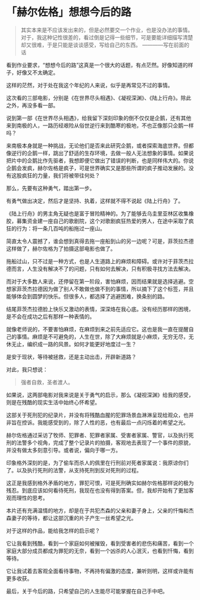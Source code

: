 # 「赫尔佐格」想想今后的路


> 其实本来是不应该发出来的，但是必然要交一个作业，也是没办法的事情。对于，我这种记性很差的，看过倒是记得一些细节，可是要能详细描写清楚却又很难，于是只能是谈谈感受，写给自己的东西。
> ————写在前面的话


看到作业要求，“想想今后的路”这真是一个很大的话题，有点茫然。好像知道的样子，好像又不太确定。

这样的茫然，对于处在我这个年纪的人来说，似乎是再常见不过的事情。

这次看的三部电影，分别是《在世界尽头相遇》、《凝视深渊》、《陆上行舟》。除此之外，再没多看一部。

说到第一部《在世界尽头相遇》，给我留下深刻印象的倒不仅仅是企鹅，还有其他来到南极的人，一路历经艰险从俗世逆行来到酷寒的极地，不也正像那只企鹅一样吗？

来南极本身就是一种挑战，无论他们是否来此研究企鹅，或者探索海底世界。但都像逆行的企鹅一样，跳出了舒适的生存环境，去做一般人无法想象的事情。如果说把片中的企鹅比作先驱者，我想即便它做出了错误的判断，也是同样伟大的。你说企鹅会发疯，赫尔佐格是疯子，可是世界确实又是那些所谓的疯子推动发展的。没有这股疯狂的力量，我们将被带往何处？

那么，先要有这种勇气，踏出第一步。

有勇气做出决定，然后才是坚持、执着，这样就不得不说起《陆上行舟》了。

《陆上行舟》的男主角无疑也是富于冒险精神的。为了能够去乌圭里亚林区收集橡胶，募集资金建一座自己的歌剧院，这个对歌剧疯狂热爱的男人，在途中采取了疯狂的行为：将一条几百吨的船拖过一座山。

简直太令人震撼了，谁会想到真得去拖一座船到山的另一边呢？可是，菲茨拉杰德这样做了，赫尔佐格为了拍摄这部电影也做了。

拖船过山，只不过是一种方式，也是人生道路上的麻烦和障碍。或许对于菲茨杰拉德而言，人生没有解决不了的问题，只有如何去解决，只有积极寻找方法去解决。

而对于大多数人来说，还停留在第一阶段，害怕麻烦，因而结果就是选择逃避。空想家菲茨杰拉德因为做了别人不敢做也做不到的事情，所以摘下了这个标签，并且能够体会到圆梦的快乐。但很多人，都选择了逃避困难，换条别的路。

结尾菲茨杰拉德脸上快乐又激动的表情，深深烙在我心底。没有经历那样的困境，是不会在成功之后有那样一种表情的。

就像老师说的，不要害怕麻烦，在麻烦到来之前先适应它。这也是我一直在提醒自己的事情。麻烦是不可避免的，人生在世，除了大麻烦就是小麻烦，无穷无尽，无休无止，编织成一路的风景。如何才能更好地度过一生？

是安于现状，等待被拯救，还是主动出击，开辟新道路？

对此，我只想说：

> 强者自救，圣者渡人。

如果说，这两部电影对我来说是关于勇气的启示，那么《凝视深渊》给我的感受，则是在残酷的现实生活中始终心怀希望。

这部关于死刑犯的纪录片，并没有将残酷血腥的犯罪场景血淋淋呈现给观众，也并非旨在控诉。我能感受到的，除了人性的恶，也有最后一点闪烁着的希望之光。

赫尔佐格通过采访了牧师、犯罪者、犯罪者家属、受害者家属、警官，以及执行死刑的法警多个视角，完成了整个记录片的拍摄，客观地去表现了一个事件的原貌，并没有做太多刻意引导。或者说，偏向于哪一方。

印象格外深刻的是，为了偷车而杀人的佩里在行刑前对死者家属说：我原谅你们了。以及执行死刑的法警，从支持死刑到反对死刑的过程。

这正是我感到格外矛盾的地方，罪犯可恨，可是死刑确实如赫尔佐格那样说的极为残忍。到底应该如何看待死刑，我现在也没有得到答案。但，我却开始有了更加客观而理性的思考。

本片还有充满温情的地方，却是在于共犯杰森的父亲和妻子身上，父亲的忏悔和杰森妻子的等待，都让这部沉重的片子产生一丝希望之光。

对于这样的作品，能给我怎样的启示呢？

它让我看到残酷，看到一个家庭如何被摧毁，看到受害者的悲伤和痛苦，看到一个家庭大部分成员都成为罪犯的无奈，看到一个凶杀的人心泯灭，也看到忏悔，看到等待。

它让我试着去客观全面看待事物，不再持有偏激的态度，兼听则明，这样或许能有更多收获。

最后，关于今后的路，只希望自己的人生能尽可能掌握在自己手中吧。


